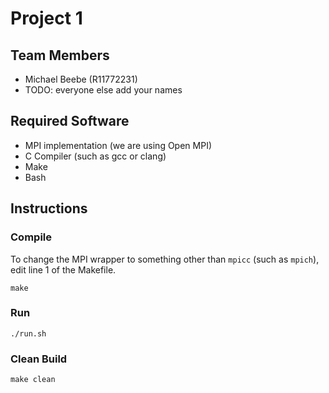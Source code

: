 # Project 1
## Team Members
- Michael Beebe (R11772231)
- TODO: everyone else add your names

## Required Software
- MPI implementation (we are using Open MPI)
- C Compiler (such as gcc or clang)
- Make
- Bash


## Instructions
### Compile
To change the MPI wrapper to something other than `mpicc` (such as `mpich`), edit line 1 of the Makefile.
```
make
```

### Run
```
./run.sh
```

### Clean Build
```
make clean
```